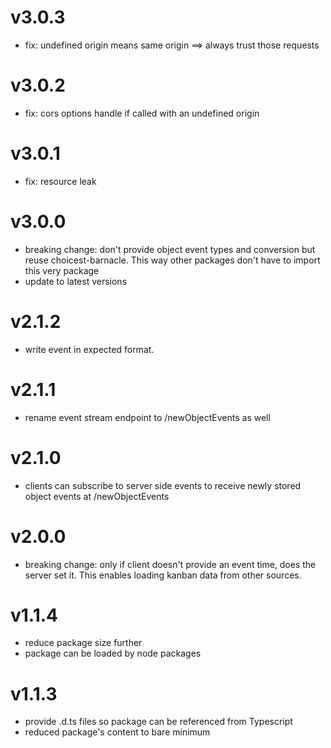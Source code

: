 # v3.0.3
- fix: undefined origin means same origin ==> always trust those requests

# v3.0.2
- fix: cors options handle if called with an undefined origin

# v3.0.1
- fix: resource leak

# v3.0.0
- breaking change: don't provide object event types and conversion but reuse choicest-barnacle. This way other packages don't have to import this very package
- update to latest versions

# v2.1.2
- write event in expected format.

# v2.1.1
- rename event stream endpoint to /newObjectEvents as well

# v2.1.0
- clients can subscribe to server side events to receive newly stored object events at /newObjectEvents

# v2.0.0
- breaking change: only if client doesn't provide an event time, does the server set it. This enables loading kanban data from other sources.

# v1.1.4
- reduce package size further
- package can be loaded by node packages

# v1.1.3
- provide .d.ts files so package can be referenced from Typescript
- reduced package's content to bare minimum
